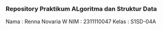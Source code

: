 ### Repository Praktikum ALgoritma dan Struktur Data

Nama    : Renna Novaria W
NIM     : 2311110047
Kelas   : S1SD-04A